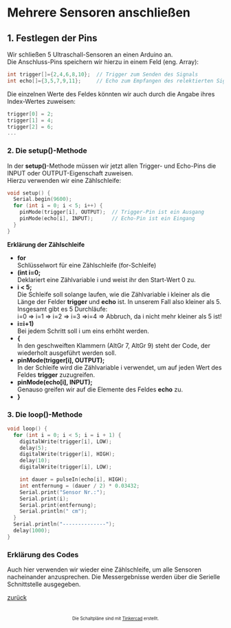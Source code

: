  <link rel="stylesheet" href="https://hi2272.github.io/StyleMD.css">

# Mehrere Sensoren anschließen
## 1. Festlegen der Pins
Wir schließen 5 Ultraschall-Sensoren an einen Arduino an.  
Die Anschluss-Pins speichern wir hierzu in einem Feld (eng. Array):  
```C++
int trigger[]={2,4,6,8,10};  // Trigger zum Senden des Signals 
int echo[]={3,5,7,9,11};     // Echo zum Empfangen des relektierten Signals
```
Die einzelnen Werte des Feldes könnten wir auch durch die Angabe ihres Index-Wertes zuweisen:
```C++  
trigger[0] = 2;
trigger[1] = 4;
trigger[2] = 6;
...
```

### 2. Die setup()-Methode
In der **setup()**-Methode müssen wir jetzt allen Trigger- und Echo-Pins die INPUT oder OUTPUT-Eigenschaft zuweisen.  
Hierzu verwenden wir eine Zählschleife:
```C++
void setup() {
  Serial.begin(9600);
  for (int i = 0; i < 5; i++) {
    pinMode(trigger[i], OUTPUT);  // Trigger-Pin ist ein Ausgang
    pinMode(echo[i], INPUT);      // Echo-Pin ist ein Eingang
  }
}
```
**Erklärung der Zählschleife**
- **for**    
  Schlüsselwort für eine Zählschleife (for-Schleife)
- **(int i=0;**  
  Deklariert eine Zählvariable i und weist ihr den Start-Wert 0 zu.
- **i < 5;**  
  Die Schleife soll solange laufen, wie die Zählvariable i kleiner als die Länge der Felder **trigger** und **echo** ist. In unserem Fall also kleiner als 5.  
  Insgesamt gibt es 5 Durchläufe:  
  i=0 ⇒ i=1 ⇒ i=2 ⇒ i=3 ⇒i=4 ⇒ Abbruch, da i nicht mehr kleiner als 5 ist!
- **i=i+1)**  
  Bei jedem Schritt soll i um eins erhöht werden.
- **{**  
 In den geschweiften Klammern (AltGr 7, AltGr 9) steht der Code, der wiederholt ausgeführt werden soll.
- **pinMode(trigger[i], OUTPUT);**  
  In der Schleife wird die Zählvariable i verwendet, um auf jeden Wert des Feldes **trigger** zuzugreifen.
- **pinMode(echo[i], INPUT);**    
  Genauso greifen wir auf die Elemente des Feldes **echo** zu.
- **}**  
     
   
### 3. Die loop()-Methode

```C++
void loop() {
  for (int i = 0; i < 5; i = i + 1) {
    digitalWrite(trigger[i], LOW);
    delay(5);
    digitalWrite(trigger[i], HIGH);
    delay(10);
    digitalWrite(trigger[i], LOW);

    int dauer = pulseIn(echo[i], HIGH);
    int entfernung = (dauer / 2) * 0.03432;
    Serial.print("Sensor Nr.:");
    Serial.print(i);
    Serial.print(entfernung);
    Serial.println(" cm");
  }
  Serial.println("--------------");
  delay(1000);
}
```
### Erklärung des Codes
Auch hier verwenden wir wieder eine Zählschleife, um alle Sensoren nacheinander anzusprechen. Die Messergebnisse werden über die Serielle Schnittstelle ausgegeben.     

[zurück](../index.html)

<footer style="font-size:x-small;text-align: center;
    padding: 10px;
    margin: 10px;
    height: 10%;
    ">


  Die Schaltpläne sind mit <a href="https://www.tinkercad.com/dashboard">Tinkercad</a> erstellt. 
</footer>

